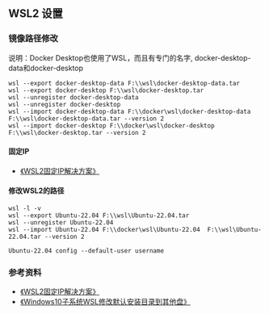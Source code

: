 ## WSL2 设置

### 镜像路径修改
 说明：Docker Desktop也使用了WSL，而且有专门的名字, docker-desktop-data和docker-desktop
```shell
wsl --export docker-desktop-data F:\\wsl\docker-desktop-data.tar
wsl --export docker-desktop F:\\wsl\docker-desktop.tar
wsl --unregister docker-desktop-data
wsl --unregister docker-desktop
wsl --import docker-desktop-data F:\\docker\wsl\docker-desktop-data  F:\\wsl\docker-desktop-data.tar --version 2
wsl --import docker-desktop F:\\docker\wsl\docker-desktop  F:\\wsl\docker-desktop.tar --version 2
```

#### 固定IP
+ [《WSL2固定IP解决方案》](https://www.loyating.com/articles/23)


#### 修改WSL2的路径
```shell
wsl -l -v 
wsl --export Ubuntu-22.04 F:\\wsl\Ubuntu-22.04.tar
wsl --unregister Ubuntu-22.04
wsl --import Ubuntu-22.04 F:\\docker\wsl\Ubuntu-22.04  F:\\wsl\Ubuntu-22.04.tar --version 2

Ubuntu-22.04 config --default-user username
```


### 参考资料
+ [《WSL2固定IP解决方案》](https://www.loyating.com/articles/23)
+ [《Windows10子系统WSL修改默认安装目录到其他盘》](https://blog.csdn.net/weixin_40837318/article/details/108233688)

